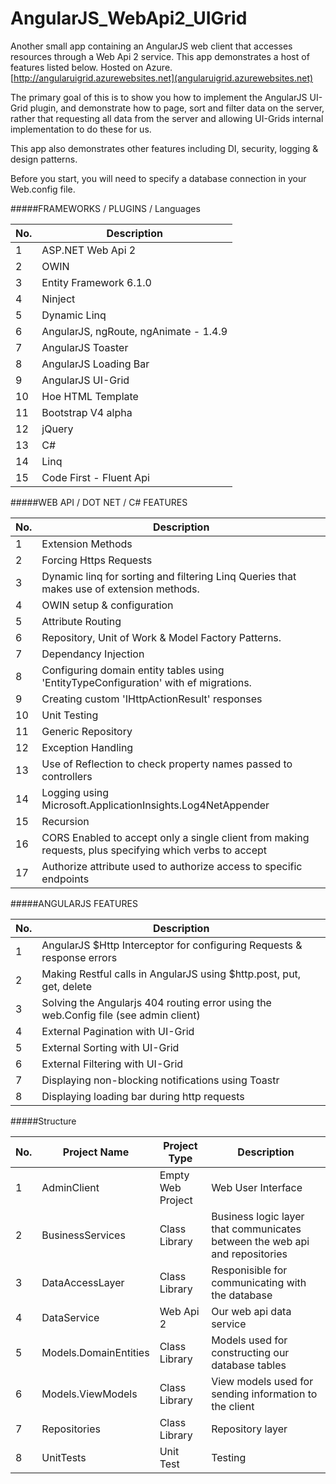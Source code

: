 # AngularJS_WebApi2_UIGrid
Another small app containing an AngularJS web client that accesses resources through a Web Api 2 service. 
This app demonstrates a host of features listed below. Hosted on Azure. [http://angularuigrid.azurewebsites.net](angularuigrid.azurewebsites.net)

The primary goal of this is to show you how to implement the AngularJS UI-Grid plugin, and demonstrate how to page, sort and filter data on the server, rather that requesting all data from the server and allowing UI-Grids internal implementation to do these for us.

This app also demonstrates other features including DI, security, logging & design patterns.

Before you start, you will need to specify a database connection in your Web.config file.


#####FRAMEWORKS / PLUGINS / Languages

| No.        | Description  |
| -----------|-------------|
| 1 | ASP.NET Web Api 2 |
| 2 | OWIN |
| 3 | Entity Framework 6.1.0 |
| 4 | Ninject |
| 5 | Dynamic Linq |
| 6 | AngularJS, ngRoute, ngAnimate - 1.4.9 |
| 7 | AngularJS Toaster |
| 8 | AngularJS Loading Bar |
| 9 | AngularJS UI-Grid |
| 10 | Hoe HTML Template |
| 11 | Bootstrap V4 alpha |
| 12 | jQuery |
| 13 | C# |
| 14 | Linq |
| 15 | Code First - Fluent Api |

#####WEB API / DOT NET / C# FEATURES

| No.        | Description  |
| -----------|-------------|
|1| Extension Methods |
|2| Forcing Https Requests |
|3| Dynamic linq for sorting and filtering Linq Queries that makes use of extension methods. |
|4| OWIN setup & configuration |
|5| Attribute Routing |
|6| Repository, Unit of Work & Model Factory Patterns. |
|7| Dependancy Injection |
|8| Configuring domain entity tables using 'EntityTypeConfiguration' with ef migrations. |
|9| Creating custom 'IHttpActionResult' responses |
|10| Unit Testing |
|11| Generic Repository |
|12| Exception Handling |
|13| Use of Reflection to check property names passed to controllers |
|14| Logging using Microsoft.ApplicationInsights.Log4NetAppender |
|15| Recursion |
|16| CORS Enabled to accept only a single client from making requests, plus specifying which verbs to accept |
|17| Authorize attribute used to authorize access to specific endpoints |


#####ANGULARJS FEATURES

| No.        | Description  |
| -----------|-------------|
|1| AngularJS $Http Interceptor for configuring Requests & response errors |
|2| Making Restful calls in AngularJS using $http.post, put, get, delete |
|3| Solving the Angularjs 404 routing error using the web.Config file (see admin client) |
|4| External Pagination with UI-Grid |
|5| External Sorting with UI-Grid |
|6| External Filtering with UI-Grid |
|7| Displaying non-blocking notifications using Toastr |
|8| Displaying loading bar during http requests |


#####Structure

| No.        | Project Name        | Project Type  | Description  |
| -----------| ---------------- |-------------| -------------|
|1 | AdminClient     | Empty Web Project | Web User Interface |
|2| BusinessServices      |  Class Library      | Business logic layer that communicates between the web api and repositories |
|3| DataAccessLayer | Class Library      | Responisible for communicating with the database |
|4| DataService | Web Api 2 | Our web api data service |
|5| Models.DomainEntities | Class Library | Models used for constructing our database tables |
|6| Models.ViewModels | Class Library | View models used for sending information to the client |
|7| Repositories | Class Library | Repository layer |
|8| UnitTests | Unit Test | Testing |


